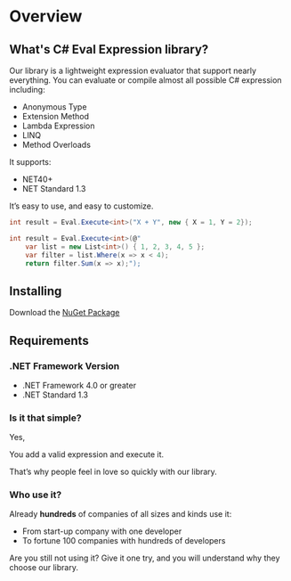 # Overview

## What's C# Eval Expression library?

Our library is a lightweight expression evaluator that support nearly everything. You can evaluate or compile almost all possible C# expression including:

- Anonymous Type
- Extension Method
- Lambda Expression
- LINQ
- Method Overloads

It supports:

- NET40+
- NET Standard 1.3

It’s easy to use, and easy to customize.



```csharp
int result = Eval.Execute<int>("X + Y", new { X = 1, Y = 2});

int result = Eval.Execute<int>(@"
    var list = new List<int>() { 1, 2, 3, 4, 5 };
    var filter = list.Where(x => x < 4);
    return filter.Sum(x => x);");
```
## Installing
Download the <a href="/download">NuGet Package</a>

## Requirements

### .NET Framework Version

- .NET Framework 4.0 or greater
- .NET Standard 1.3


### Is it that simple?

Yes,

You add a valid expression and execute it.

That’s why people feel in love so quickly with our library.

### Who use it?

Already **hundreds** of companies of all sizes and kinds use it:

- From start-up company with one developer
- To fortune 100 companies with hundreds of developers

Are you still not using it? Give it one try, and you will understand why they choose our library.
